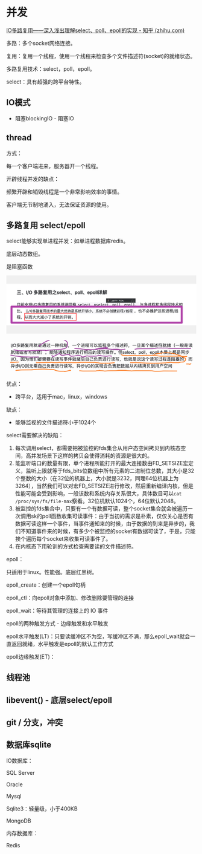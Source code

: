 # 并发

[IO多路复用——深入浅出理解select、poll、epoll的实现 - 知乎 (zhihu.com)](https://zhuanlan.zhihu.com/p/367591714)

多路：多个socket网络连接。

复用：复用一个线程，使用一个线程来检查多个文件描述符(socket)的就绪状态。

多路复用技术：select，poll，epoll。

select：具有超强的跨平台特性。

## IO模式

- 阻塞blockingIO - 阻塞IO

## thread

方式：

每一个客户端进来，服务器开一个线程。

开辟线程并发的缺点：

频繁开辟和销毁线程是一个非常影响效率的事情。

客户端无节制地涌入，无法保证资源的使用。

## 多路复用 select/epoll

select能够实现单进程并发：如单进程数据库redis。

底层动态数组。

是阻塞函数

![image-20240313101613376](./assets/image-20240313101613376.png)

![image-20240313101729155](./assets/image-20240313101729155.png)

优点：

- 跨平台，适用于mac，linux，windows

缺点：

- 能够监视的文件描述符小于1024个



select需要解决的缺陷：

1. 每次调用select，都需要把被监控的fds集合从用户态空间拷贝到内核态空间，高并发场景下这样的拷贝会使得消耗的资源是很大的。
2. 能监听端口的数量有限，单个进程所能打开的最大连接数由FD_SETSIZE宏定义，监听上限就等于fds_bits位数组中所有元素的二进制位总数，其大小是32个整数的大小（在32位的机器上，大小就是3232，同理64位机器上为3264），当然我们可以对宏FD_SETSIZE进行修改，然后重新编译内核，但是性能可能会受到影响，一般该数和系统内存关系很大，具体数目可以`cat /proc/sys/fs/file-max`察看。32位机默认1024个，64位默认2048。
3. 被监控的fds集合中，只要有一个有数据可读，整个socket集合就会被遍历一次调用sk的poll函数收集可读事件：由于当初的需求是朴素，仅仅关心是否有数据可读这样一个事件，当事件通知来的时候，由于数据的到来是异步的，我们不知道事件来的时候，有多少个被监控的socket有数据可读了，于是，只能挨个遍历每个socket来收集可读事件了。
4. 在内核态下用轮训的方式检查需要读的文件描述符。



epoll：

只适用于linux。性能强。底层红黑树。

epoll_create：创建一个epoll句柄

epoll_ctl：向epoll对象中添加、修改删除要管理的连接

epoll_wait：等待其管理的连接上的 IO 事件



epoll的两种触发方式 - 边缘触发和水平触发

epoll水平触发(LT)：只要读缓冲区不为空，写缓冲区不满，那么epoll_wait就会一直返回就绪，水平触发是epoll的默认工作方式

epoll边缘触发(ET)：



## 线程池







## libevent() - 底层select/epoll









## git  /  分支，冲突







## 数据库sqlite

IO数据库：

SQL Server

Oracle

Mysql

Sqlite3：轻量级，小于400KB

MongoDB

内存数据库：

Redis































